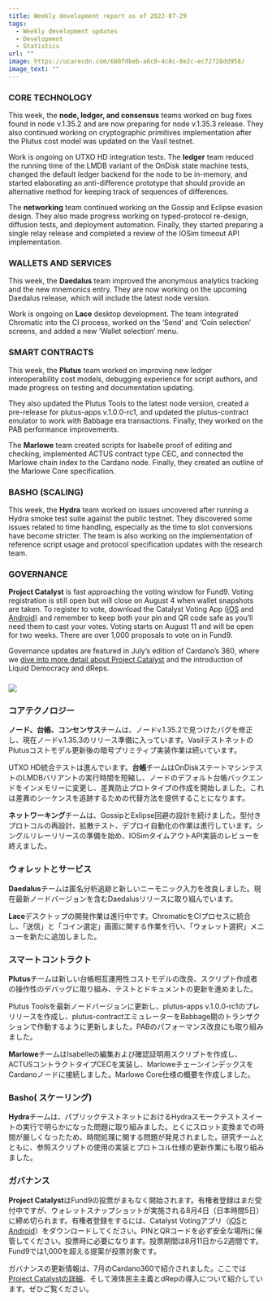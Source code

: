 ```yaml
---
title: Weekly development report as of 2022-07-29
tags:
  - Weekly development updates
  - Development
  - Statistics
url: ""
image: https://ucarecdn.com/680fdbeb-a6c0-4c8c-8e2c-ec72728dd958/
image_text: ""
---
```


### CORE TECHNOLOGY

This week, the **node, ledger, and consensus** teams worked on bug fixes found in node v.1.35.2 and are now preparing for node v.1.35.3 release. They also continued working on cryptographic primitives implementation after the Plutus cost model was updated on the Vasil testnet. 

Work is ongoing on UTXO HD integration tests. The **ledger** team reduced the running time of the LMDB variant of the OnDisk state machine tests, changed the default ledger backend for the node to be in-memory, and started elaborating an anti-difference prototype that should provide an alternative method for keeping track of sequences of differences. 

The **networking** team continued working on the Gossip and Eclipse evasion design. They also made progress working on typed-protocol re-design, diffusion tests, and deployment automation. Finally, they started preparing a single relay release and completed a review of the IOSim timeout API implementation.

### WALLETS AND SERVICES 

This week, the **Daedalus** team improved the anonymous analytics tracking and the new mnemonics entry. They are now working on the upcoming Daedalus release, which will include the latest node version. 

Work is ongoing on **Lace** desktop development. The team integrated Chromatic into the CI process, worked on the ‘Send’ and ‘Coin selection’ screens, and added a new ‘Wallet selection’ menu. 

### SMART CONTRACTS

This week, the **Plutus** team worked on improving new ledger interoperability cost models, debugging experience for script authors, and made progress on testing and documentation updating. 

They also updated the Plutus Tools to the latest node version, created a pre-release for plutus-apps v.1.0.0-rc1, and updated the plutus-contract emulator to work with Babbage era transactions. Finally, they worked on the PAB performance improvements.

The **Marlowe** team created scripts for Isabelle proof of editing and checking, implemented ACTUS contract type CEC, and connected the Marlowe chain index to the Cardano node. Finally, they created an outline of the Marlowe Core specification. 

### BASHO (SCALING)

This week, the **Hydra** team worked on issues uncovered after running a Hydra smoke test suite against the public testnet. They discovered some issues related to time handling, especially as the time to slot conversions have become stricter. The team is also working on the implementation of reference script usage and protocol specification updates with the research team. 

### GOVERNANCE

**Project Catalyst** is fast approaching the voting window for Fund9. Voting registration is still open but will close on August 4 when wallet snapshots are taken. To register to vote, download the Catalyst Voting App ([iOS](https://apps.apple.com/kg/app/catalyst-voting/id1517473397) and [Android](https://play.google.com/store/apps/details?id=io.iohk.vitvoting&hl=en&gl=US)) and remember to keep both your pin and QR code safe as you’ll need them to cast your votes. Voting starts on August 11 and will be open for two weeks. There are over 1,000 proposals to vote on in Fund9. 

Governance updates are featured in July’s edition of Cardano’s 360, where we [dive into more detail about Project Catalyst](https://www.youtube.com/watch?v=mHHVaxkHFrE&t=666s) and the introduction of Liquid Democracy and dReps.

### ![](https://lh3.googleusercontent.com/s2AtuqEYti_pswZAdp1zLvzwnDVsDtXUH37UdSlPHNumR0WpAba0CJM-2-hNU6NdNfJjAZoQHZj8e3MEioaHpIoredPgh-vSg1YJjG6Bc25jmytIg1MvPMOdmzSRhLDCBJ3NtDXyC3uAak25J3OxQS8)

### コアテクノロジー

**ノード、台帳、コンセンサス**チームは、ノードv.1.35.2で見つけたバグを修正し、現在ノードv.1.35.3のリリース準備に入っています。VasilテストネットのPlutusコストモデル更新後の暗号プリミティブ実装作業は続いています。 

UTXO HD統合テストは進んでいます。**台帳**チームはOnDiskステートマシンテストのLMDBバリアントの実行時間を短縮し、ノードのデフォルト台帳バックエンドをインメモリーに変更し、差異防止プロトタイプの作成を開始しました。これは差異のシーケンスを追跡するための代替方法を提供することになります。 

**ネットワーキング**チームは、GossipとExlipse回避の設計を続けました。型付きプロトコルの再設計、拡散テスト、デプロイ自動化の作業は進行しています。シングルリレーリリースの準備を始め、IOSimタイムアウトAPI実装のレビューを終えました。

### ウォレットとサービス 

**Daedalus**チームは匿名分析追跡と新しいニーモニック入力を改良しました。現在最新ノードバージョンを含むDaedalusリリースに取り組んでいます。 

**Lace**デスクトップの開発作業は進行中です。ChromaticをCIプロセスに統合し、「送信」と「コイン選定」画面に関する作業を行い、「ウォレット選択」メニューを新たに追加しました。 

### スマートコントラクト

**Plutus**チームは新しい台帳相互運用性コストモデルの改良、スクリプト作成者の操作性のデバッグに取り組み、テストとドキュメントの更新を進めました。 

Plutus Toolsを最新ノードバージョンに更新し、plutus-apps v.1.0.0-rc1のプレリリースを作成し、plutus-contractエミュレーターをBabbage期のトランザクションで作動するように更新しました。PABのパフォーマンス改良にも取り組みました。

**Marlowe**チームはIsabelleの編集および確認証明用スクリプトを作成し、ACTUSコントラクトタイプCECを実装し、MarloweチェーンインデックスをCardanoノードに接続しました。Marlowe Core仕様の概要を作成しました。 

### Basho( スケーリング)

**Hydra**チームは、パブリックテストネットにおけるHydraスモークテストスイートの実行で明らかになった問題に取り組みました。とくにスロット変換までの時間が厳しくなったため、時間処理に関する問題が発見されました。研究チームとともに、参照スクリプトの使用の実装とプロトコル仕様の更新作業にも取り組みました。 

### ガバナンス

**Project Catalyst**はFund9の投票がまもなく開始されます。有権者登録はまだ受付中ですが、ウォレットスナップショットが実施される8月4日（日本時間5日）に締め切られます。有権者登録をするには、Catalyst Votingアプリ（[iOS](https://apps.apple.com/kg/app/catalyst-voting/id1517473397)と[Android](https://play.google.com/store/apps/details?id=io.iohk.vitvoting&hl=en&gl=US)）をダウンロードしてください。PINとQRコードを必ず安全な場所に保管してください。投票時に必要になります。投票期間は8月11日から2週間です。Fund9では1,000を超える提案が投票対象です。 

  
ガバナンスの更新情報は、7月のCardano360で紹介されました。ここでは[Project Catalystの詳細](https://www.youtube.com/watch?v=mHHVaxkHFrE&t=666s)、そして液体民主主義とdRepの導入について紹介しています。ぜひご覧ください。
